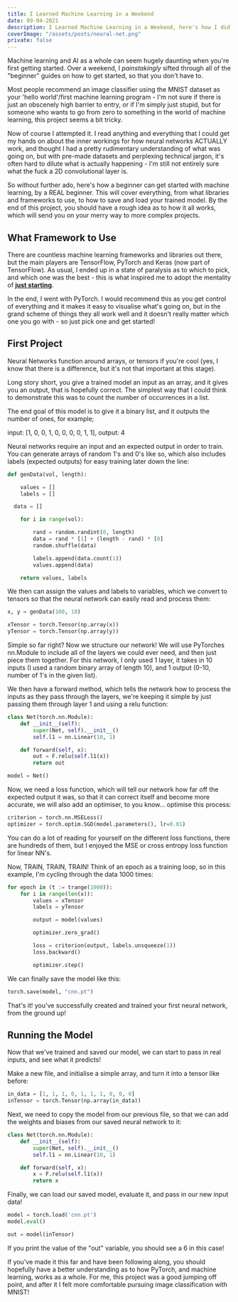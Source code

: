 ```yaml
---
title: I Learned Machine Learning in a Weekend
date: 09-04-2021
description: I Learned Machine Learning in a Weekend, here's how I did it and the steps that I would recommend to take if you want to do the same!
coverImage: "/assets/posts/neural-net.png"
private: false
---
```


Machine learning and AI as a whole can seem hugely daunting when you're first getting started. Over a weekend, I _painstakingly_ sifted through all of the "beginner" guides on how to get started, so that you don't have to.

Most people recommend an image classifier using the MNIST dataset as your 'hello world'/first machine learning program - I'm not sure if there is just an obscenely high barrier to entry, or if I'm simply just stupid, but for someone who wants to go from zero to something in the world of machine learning, this project seems a bit tricky.

Now of course I attempted it. I read anything and everything that I could get my hands on about the inner workings for how neural networks ACTUALLY work, and thought I had a pretty rudimentary understanding of what was going on, but with pre-made datasets and perplexing technical jargon, it's often hard to dilute what is actually happening - I'm still not entirely sure what the fuck a 2D convolutional layer is.

So without further ado, here's how a beginner can get started with machine learning, by a REAL beginner. This will cover everything, from what libraries and frameworks to use, to how to save and load your trained model. By the end of this project, you should have a rough idea as to how it all works, which will send you on your merry way to more complex projects.

## What Framework to Use

There are countless machine learning frameworks and libraries out there, but the main players are TensorFlow, PyTorch and Keras (now part of TensorFlow). As usual, I ended up in a state of paralysis as to which to pick, and which one was the best - this is what inspired me to adopt the mentality of [**just starting**](https://torbet.co/posts/Just-Start).

In the end, I went with PyTorch. I would recommend this as you get control of everything and it makes it easy to visualise what's going on, but in the grand scheme of things they all work well and it doesn't really matter which one you go with - so just pick one and get started!

## First Project

Neural Networks function around arrays, or tensors if you're cool (yes, I know that there is a difference, but it's not that important at this stage).

Long story short, you give a trained model an input as an array, and it gives you an output, that is hopefully correct. The simplest way that I could think to demonstrate this was to count the number of occurrences in a list.

The end goal of this model is to give it a binary list, and it outputs the number of ones, for example;

input: [1, 0, 0, 1, 0, 0, 0, 0, 1, 1], output: 4

Neural networks require an input and an expected output in order to train. You can generate arrays of random 1's and 0's like so, which also includes labels (expected outputs) for easy training later down the line:

```python
def genData(vol, length):

    values = []
    labels = []

  data = []

    for i in range(vol):

        rand = random.randint(0, length)
        data = rand * [1] + (length - rand) * [0]
        random.shuffle(data)

        labels.append(data.count(1))
        values.append(data)

    return values, labels
```

We then can assign the values and labels to variables, which we convert to tensors so that the neural network can easily read and process them:

```python
x, y = genData(100, 10)

xTensor = torch.Tensor(np.array(x))
yTensor = torch.Tensor(np.array(y))
```

Simple so far right? Now we structure our network! We will use PyTorches nn.Module to include all of the layers we could ever need, and then just piece them together. For this network, I only used 1 layer, it takes in 10 inputs (I used a random binary array of length 10), and 1 output (0-10, number of 1's in the given list).

We then have a forward method, which tells the network how to process the inputs as they pass through the layers, we're keeping it simple by just passing them through layer 1 and using a relu function:

```python
class Net(torch.nn.Module):
    def __init__(self):
        super(Net, self).__init__()
        self.l1 = nn.Linear(10, 1)

    def forward(self, x):
        out = F.relu(self.l1(x))
        return out

model = Net()
```

Now, we need a loss function, which will tell our network how far off the expected output it was, so that it can correct itself and become more accurate, we will also add an optimiser, to you know... optimise this process:

```python
criterion = torch.nn.MSELoss()
optimizer = torch.optim.SGD(model.parameters(), lr=0.01)
```

You can do a lot of reading for yourself on the different loss functions, there are hundreds of them, but I enjoyed the MSE or cross entropy loss function for linear NN's.

Now, TRAIN, TRAIN, TRAIN! Think of an epoch as a training loop, so in this example, I'm cycling through the data 1000 times:

```python
for epoch in (t := trange(1000)):
    for i in range(len(x)):
        values = xTensor
        labels = yTensor

        output = model(values)

        optimizer.zero_grad()

        loss = criterion(output, labels.unsqueeze(1))
        loss.backward()

        optimizer.step()
```

We can finally save the model like this:

```python
torch.save(model, "cnn.pt")
```

That's it! you've successfully created and trained your first neural network, from the ground up!

## Running the Model

Now that we've trained and saved our model, we can start to pass in real inputs, and see what it predicts!

Make a new file, and initialise a simple array, and turn it into a tensor like before:

```python
in_data = [1, 1, 1, 0, 1, 1, 1, 0, 0, 0]
inTensor = torch.Tensor(np.array(in_data))
```

Next, we need to copy the model from our previous file, so that we can add the weights and biases from our saved neural network to it:

```python
class Net(torch.nn.Module):
    def __init__(self):
        super(Net, self).__init__()
        self.l1 = nn.Linear(10, 1)

    def forward(self, x):
        x = F.relu(self.l1(x))
        return x
```

Finally, we can load our saved model, evaluate it, and pass in our new input data!

```python
model = torch.load('cnn.pt')
model.eval()

out = model(inTensor)
```

If you print the value of the "out" variable, you should see a 6 in this case!

If you've made it this far and have been following along, you should hopefully have a better understanding as to how PyTorch, and machine learning, works as a whole. For me, this project was a good jumping off point, and after it I felt more comfortable pursuing image classification with MNIST!
